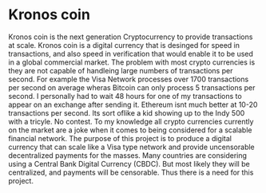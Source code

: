 # Kronos coin
Kronos coin is the next generation Cryptocurrency to provide transactions at scale.
Kronos coin is a digital currency that is desinged for speed in transactions, and also speed in verification that would enable it to be used in a global commercial market.
The problem with most crypto currencies is they are not capable of handleing large numbers of transactions per second. For example the Visa Network processes over 1700 transactions per second on average wheras Bitcoin can only process 5 transactions per second. I personally had to wait 48 hours for one of my transactions to appear on an exchange after sending it. Ethereum isnt much better at 10-20 transactions per second. Its sort oflike a kid showing up to the Indy 500 with a tricyle. No contest. 
To my knowledge all crypto currencies currently on the market are a joke when it comes to being considered for a scalable financial network.
The purpose of this project is to produce a digital currency that can scale like a Visa type network and provide uncensorable decentralized payments for the masses. 
Many countries are considering using a Central Bank Digital Currency (CBDC). But most likely they will be centralized, and payments will be censorable. Thus there is a need for this project.
